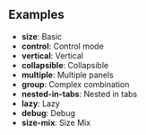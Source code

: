 ## Examples

- **size**: Basic
- **control**: Control mode
- **vertical**: Vertical
- **collapsible**: Collapsible
- **multiple**: Multiple panels
- **group**: Complex combination
- **nested-in-tabs**: Nested in tabs
- **lazy**: Lazy
- **debug**: Debug
- **size-mix**: Size Mix
